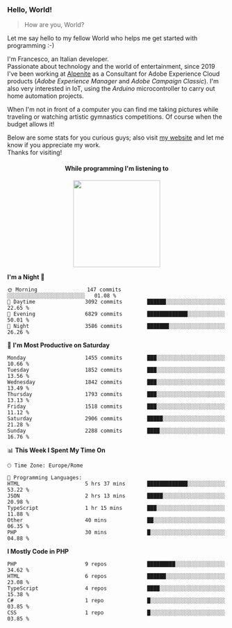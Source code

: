 ### Hello, World!

> How are you, World?

Let me say hello to my fellow World who helps me get started with programming :-)

I'm Francesco, an Italian developer.  
Passionate about technology and the world of entertainment, since 2019 I've been working at [Alpenite](https://www.alpenite.com) as a Consultant for Adobe Experience Cloud products (*Adobe Experience Manager* and *Adobe Campaign Classic*). I'm also very interested in IoT, using the *Arduino* microcontroller to carry out home automation projects.

When I'm not in front of a computer you can find me taking pictures while traveling or watching artistic gymnastics competitions. Of course when the budget allows it!

Below are some stats for you curious guys; also visit [my website](https://www.francescorega.eu) and let me know if you appreciate my work.  
Thanks for visiting!

<div align="center">
  <h4>While programming I'm listening to</h4>
  <a href="https://apps.francescorega.eu/now-playing/11147232609" target="_blank"><img src="https://apps.francescorega.eu/now-playing/11147232609" width="200"></a>
</div>

<!--START_SECTION:waka-->
**I'm a Night 🦉** 

```text
🌞 Morning                147 commits         ░░░░░░░░░░░░░░░░░░░░░░░░░   01.08 % 
🌆 Daytime                3092 commits        ██████░░░░░░░░░░░░░░░░░░░   22.65 % 
🌃 Evening                6829 commits        █████████████░░░░░░░░░░░░   50.01 % 
🌙 Night                  3586 commits        ███████░░░░░░░░░░░░░░░░░░   26.26 % 
```
📅 **I'm Most Productive on Saturday** 

```text
Monday                   1455 commits        ███░░░░░░░░░░░░░░░░░░░░░░   10.66 % 
Tuesday                  1852 commits        ███░░░░░░░░░░░░░░░░░░░░░░   13.56 % 
Wednesday                1842 commits        ███░░░░░░░░░░░░░░░░░░░░░░   13.49 % 
Thursday                 1793 commits        ███░░░░░░░░░░░░░░░░░░░░░░   13.13 % 
Friday                   1518 commits        ███░░░░░░░░░░░░░░░░░░░░░░   11.12 % 
Saturday                 2906 commits        █████░░░░░░░░░░░░░░░░░░░░   21.28 % 
Sunday                   2288 commits        ████░░░░░░░░░░░░░░░░░░░░░   16.76 % 
```


📊 **This Week I Spent My Time On** 

```text
🕑︎ Time Zone: Europe/Rome

💬 Programming Languages: 
HTML                     5 hrs 37 mins       █████████████░░░░░░░░░░░░   53.22 % 
JSON                     2 hrs 13 mins       █████░░░░░░░░░░░░░░░░░░░░   20.98 % 
TypeScript               1 hr 15 mins        ███░░░░░░░░░░░░░░░░░░░░░░   11.88 % 
Other                    40 mins             ██░░░░░░░░░░░░░░░░░░░░░░░   06.35 % 
PHP                      30 mins             █░░░░░░░░░░░░░░░░░░░░░░░░   04.88 % 
```

**I Mostly Code in PHP** 

```text
PHP                      9 repos             █████████░░░░░░░░░░░░░░░░   34.62 % 
HTML                     6 repos             ██████░░░░░░░░░░░░░░░░░░░   23.08 % 
TypeScript               4 repos             ████░░░░░░░░░░░░░░░░░░░░░   15.38 % 
C#                       1 repo              █░░░░░░░░░░░░░░░░░░░░░░░░   03.85 % 
CSS                      1 repo              █░░░░░░░░░░░░░░░░░░░░░░░░   03.85 % 
```




<!--END_SECTION:waka-->
